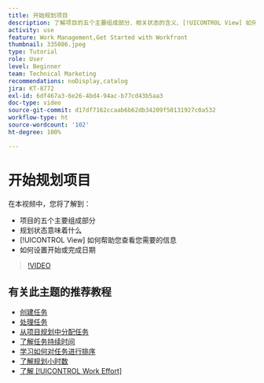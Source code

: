 ```yaml
---
title: 开始规划项目
description: 了解项目的五个主要组成部分、相关状态的含义、[!UICONTROL View] 如何帮助您查看相关信息，以及如何设置开始或截止日期。
activity: use
feature: Work Management,Get Started with Workfront
thumbnail: 335086.jpeg
type: Tutorial
role: User
level: Beginner
team: Technical Marketing
recommendations: noDisplay,catalog
jira: KT-8772
exl-id: 6df467a3-6e26-4bd4-94ac-b77cd43b5aa3
doc-type: video
source-git-commit: d17df7162ccaab6b62db34209f50131927c0a532
workflow-type: ht
source-wordcount: '102'
ht-degree: 100%

---
```


# 开始规划项目

在本视频中，您将了解到：

* 项目的五个主要组成部分
* 规划状态意味着什么
* [!UICONTROL View] 如何帮助您查看您需要的信息
* 如何设置开始或完成日期

>[!VIDEO](https://video.tv.adobe.com/v/335086/?quality=12&learn=on&enablevpops)

## 有关此主题的推荐教程

* [创建任务](/help/manage-work/tasks/how-to-create-tasks.md)
* [处理任务](/help/manage-work/tasks/work-with-tasks.md)
* [从项目规划中分配任务](/help/manage-work/tasks/assign-tasks-from-the-project-plan.md)
* [了解任务持续时间](/help/manage-work/tasks/understand-task-durations.md)
* [学习如何对任务进行排序](/help/manage-work/tasks/learn-to-sequence-tasks.md)
* [了解规划小时数](/help/manage-work/tasks/understand-planned-hours.md)
* [了解 [!UICONTROL Work Effort]](/help/manage-work/tasks/understand-work-effort.md)
